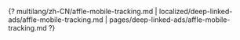 {? multilang/zh-CN/affle-mobile-tracking.md | localized/deep-linked-ads/affle-mobile-tracking.md | pages/deep-linked-ads/affle-mobile-tracking.md ?}
